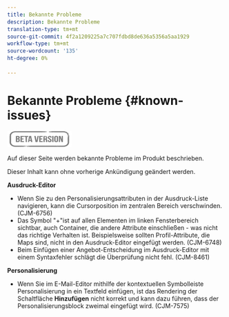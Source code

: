 ```yaml
---
title: Bekannte Probleme
description: Bekannte Probleme
translation-type: tm+mt
source-git-commit: 4f2a1209225a7c707fdbd8de636a5356a5aa1929
workflow-type: tm+mt
source-wordcount: '135'
ht-degree: 0%

---
```


# Bekannte Probleme {#known-issues}

![](assets/do-not-localize/badge.png)

Auf dieser Seite werden bekannte Probleme im Produkt beschrieben.

Dieser Inhalt kann ohne vorherige Ankündigung geändert werden.

**Ausdruck-Editor**

* Wenn Sie zu den Personalisierungsattributen in der Ausdruck-Liste navigieren, kann die Cursorposition im zentralen Bereich verschwinden. (CJM-6756)
* Das Symbol &quot;+&quot;ist auf allen Elementen im linken Fensterbereich sichtbar, auch Container, die andere Attribute einschließen - was nicht das richtige Verhalten ist. Beispielsweise sollten Profil-Attribute, die Maps sind, nicht in den Ausdruck-Editor eingefügt werden. (CJM-6748)
* Beim Einfügen einer Angebot-Entscheidung im Ausdruck-Editor mit einem Syntaxfehler schlägt die Überprüfung nicht fehl. (CJM-8461)

**Personalisierung**

* Wenn Sie im E-Mail-Editor mithilfe der kontextuellen Symbolleiste Personalisierung in ein Textfeld einfügen, ist das Rendering der Schaltfläche **Hinzufügen** nicht korrekt und kann dazu führen, dass der Personalisierungsblock zweimal eingefügt wird. (CJM-7575)
